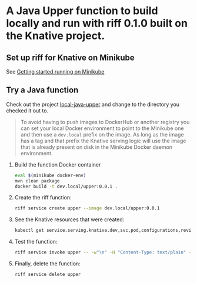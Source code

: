 # A Java Upper function to build locally and run with riff 0.1.0 built on the Knative project.

## Set up riff for Knative on Minikube

See [Getting started running on Minikube](https://projectriff.io/docs/getting-started-with-knative-riff-on-minikube/)

## Try a Java function

Check out the project [local-java-upper](https://github.com/trisberg/local-java-upper) and change to the directory you checked it out to.

> To avoid having to push images to DockerHub or another registry you can set your local Docker environment to point to the Minikube one and then use a `dev.local` prefix on the image. As long as the image has a tag and that prefix the Knative serving logic will use the image that is already present on disk in the Minikube Docker daemon environment.

1. Build the function Docker container
    ```bash
    eval $(minikube docker-env)
    mvn clean package
    docker build -t dev.local/upper:0.0.1 .
    ```
1. Create the riff function:
    ```bash
    riff service create upper --image dev.local/upper:0.0.1
    ```

1. See the Knative resources that were created:
    ```bash
    kubectl get service.serving.knative.dev,svc,pod,configurations,revisions,routes,virtualservices
    ```

1. Test the function:
    ```bash
    riff service invoke upper -- -w"\n" -H "Content-Type: text/plain" -d "hello riff and knative"
    ```

1. Finally, delete the function:
    ```bash
    riff service delete upper
    ```
